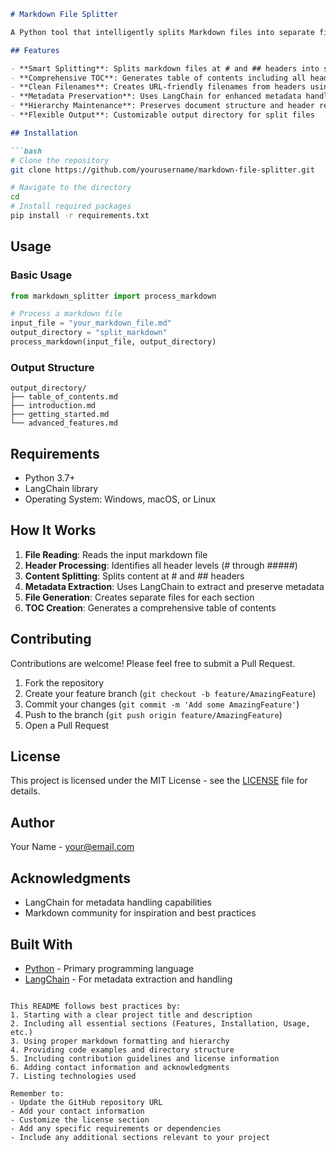 

```markdown
# Markdown File Splitter

A Python tool that intelligently splits Markdown files into separate files based on header levels (# and ##) while maintaining a comprehensive table of contents that includes all header levels (# through #####). Built with LangChain for enhanced metadata handling.

## Features

- **Smart Splitting**: Splits markdown files at # and ## headers into separate files
- **Comprehensive TOC**: Generates table of contents including all header levels (# to #####)
- **Clean Filenames**: Creates URL-friendly filenames from headers using underscores
- **Metadata Preservation**: Uses LangChain for enhanced metadata handling
- **Hierarchy Maintenance**: Preserves document structure and header relationships
- **Flexible Output**: Customizable output directory for split files

## Installation

```bash
# Clone the repository
git clone https://github.com/yourusername/markdown-file-splitter.git

# Navigate to the directory
cd 
# Install required packages
pip install -r requirements.txt
```

## Usage

### Basic Usage

```python
from markdown_splitter import process_markdown

# Process a markdown file
input_file = "your_markdown_file.md"
output_directory = "split_markdown"
process_markdown(input_file, output_directory)
```

### Output Structure

```
output_directory/
├── table_of_contents.md
├── introduction.md
├── getting_started.md
└── advanced_features.md
```

## Requirements

- Python 3.7+
- LangChain library
- Operating System: Windows, macOS, or Linux

## How It Works

1. **File Reading**: Reads the input markdown file
2. **Header Processing**: Identifies all header levels (# through #####)
3. **Content Splitting**: Splits content at # and ## headers
4. **Metadata Extraction**: Uses LangChain to extract and preserve metadata
5. **File Generation**: Creates separate files for each section
6. **TOC Creation**: Generates a comprehensive table of contents

## Contributing

Contributions are welcome! Please feel free to submit a Pull Request.

1. Fork the repository
2. Create your feature branch (`git checkout -b feature/AmazingFeature`)
3. Commit your changes (`git commit -m 'Add some AmazingFeature'`)
4. Push to the branch (`git push origin feature/AmazingFeature`)
5. Open a Pull Request

## License

This project is licensed under the MIT License - see the [LICENSE](LICENSE) file for details.

## Author

Your Name - [your@email.com](mailto:your@email.com)

## Acknowledgments

- LangChain for metadata handling capabilities
- Markdown community for inspiration and best practices

## Built With

- [Python](https://www.python.org/) - Primary programming language
- [LangChain](https://python.langchain.com/) - For metadata extraction and handling
```

This README follows best practices by:
1. Starting with a clear project title and description
2. Including all essential sections (Features, Installation, Usage, etc.)
3. Using proper markdown formatting and hierarchy
4. Providing code examples and directory structure
5. Including contribution guidelines and license information
6. Adding contact information and acknowledgments
7. Listing technologies used

Remember to:
- Update the GitHub repository URL
- Add your contact information
- Customize the license section
- Add any specific requirements or dependencies
- Include any additional sections relevant to your project



